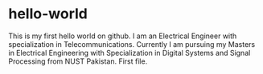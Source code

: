 # hello-world
This is my first hello world on github. 
I am an Electrical Engineer with specialization in Telecommunications. Currently I am pursuing my Masters in Electrical Engineering with Specialization in Digital Systems and Signal Processing from NUST Pakistan. First file.
